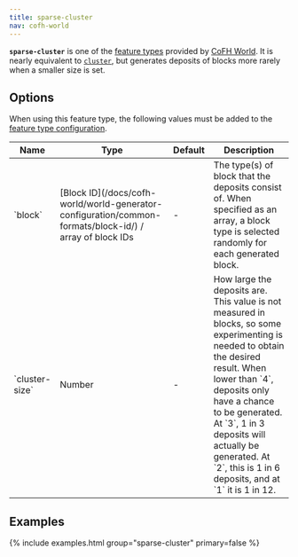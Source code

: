 ```yaml
---
title: sparse-cluster
nav: cofh-world
---
```


**`sparse-cluster`** is one of the [feature
types](/docs/cofh-world/world-generator-configuration/feature-types/) provided
by [CoFH World](/docs/cofh-world/). It is nearly equivalent to
[`cluster`](/docs/cofh-world/world-generator-configuration/feature-types/cluster/),
but generates deposits of blocks more rarely when a smaller size is set.


Options
-------

When using this feature type, the following values must be added to the [feature
type
configuration](/docs/cofh-world/world-generator-configuration/feature-format/#feature-type-configuration).

<div class="uk-overflow-container">
    <table class="uk-table uk-table-striped uk-text-small">
        <thead>
            <tr>
                <th>Name</th>
                <th>Type</th>
                <th>Default</th>
                <th>Description</th>
            </tr>
        </thead>
        <tbody>
            <tr>
                <td markdown="span">`block`</td>
                <td markdown="span">
                    [Block ID](/docs/cofh-world/world-generator-configuration/common-formats/block-id/)
                    / array of block IDs
                </td>
                <td>-</td>
                <td markdown="span">
                    The type(s) of block that the deposits consist of. When
                    specified as an array, a block type is selected randomly for
                    each generated block.
                </td>
            </tr>
            <tr>
                <td markdown="span">`cluster-size`</td>
                <td>Number</td>
                <td>-</td>
                <td markdown="span">
                    How large the deposits are. This value is not measured in
                    blocks, so some experimenting is needed to obtain the
                    desired result. <!--Seems to have an upper limit of `30`, as
                    higher values do not increase the size any further.--> When
                    lower than `4`, deposits only have a chance to be generated.
                    At `3`, 1 in 3 deposits will actually be generated. At `2`,
                    this is 1 in 6 deposits, and at `1` it is 1 in 12.
                </td>
            </tr>
        </tbody>
    </table>
</div>


Examples
--------

{% include examples.html group="sparse-cluster" primary=false %}
